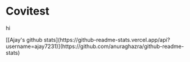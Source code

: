 # Covitest

<p>hi</p>
[[Ajay's github stats](https://github-readme-stats.vercel.app/api?username=ajay7231)](https://github.com/anuraghazra/github-readme-stats)
